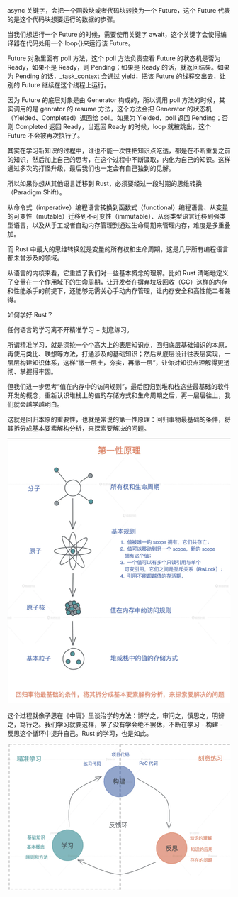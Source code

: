 async 关键字，会把一个函数块或者代码块转换为一个 Future，这个 Future 代表的是这个代码块想要运行的数据的步骤。

当我们想运行一个 Future 的时候，需要使用关键字 await，这个关键字会使得编译器在代码处用一个 loop{}来运行该 Future。

Future 对象里面有 poll 方法，这个 poll 方法负责查看 Future 的状态机是否为 Ready，如果不是 Ready，则 Pending；如果是 Ready 的话，就返回结果。如果为 Pending 的话，\_task_context 会通过 yield，把该 Future 的线程交出去，让别的 Future 继续在这个线程上运行。

因为 Future 的底层对象是由 Generator 构成的，所以调用 poll 方法的时候，其实调用的是 genrator 的 resume 方法，这个方法会把 Generator 的状态机（Yielded、Completed）返回给 poll。如果为 Yielded，poll 返回 Pending；否则 Completed 返回 Ready，当返回 Ready 的时候，loop 就被跳出，这个 Future 不会被再次执行了。

其实在学习新知识的过程中，谁也不能一次性把知识点吃透，都是在不断重复之前的知识，然后加上自己的思考，在这个过程中不断汲取，内化为自己的知识。这样通过多次的打怪升级，最后我们也一定会有自己独到的见解。

所以如果你想从其他语言迁移到 Rust，必须要经过一段时期的思维转换（Paradigm Shift）。

从命令式（imperative）编程语言转换到函数式（functional）编程语言、从变量的可变性（mutable）迁移到不可变性（immutable）、从弱类型语言迁移到强类型语言，以及从手工或者自动内存管理到通过生命周期来管理内存，难度是多重叠加。

而 Rust 中最大的思维转换就是变量的所有权和生命周期，这是几乎所有编程语言都未曾涉及的领域。

从语言的内核来看，它重塑了我们对一些基本概念的理解。比如 Rust 清晰地定义了变量在一个作用域下的生命周期，让开发者在摒弃垃圾回收（GC）这样的内存和性能杀手的前提下，还能够无需关心手动内存管理，让内存安全和高性能二者兼得。

如何学好 Rust？

任何语言的学习离不开精准学习 + 刻意练习。

所谓精准学习，就是深挖一个个高大上的表层知识点，回归底层基础知识的本原，再使用类比、联想等方法，打通涉及的基础知识；然后从底层设计往表层实现，一层层构建知识体系，这样“撒一层土，夯实，再撒一层”，让你对知识点理解得更透彻、掌握得牢固。

但我们进一步思考“值在内存中的访问规则”，最后回归到堆和栈这些最基础的软件开发的概念，重新认识堆栈上的值的存储方式和生命周期之后，再一层层往上，我们就会越学越明白。

这就是回归本原的重要性，也就是常说的第一性原理：回归事物最基础的条件，将其拆分成基本要素解构分析，来探索要解决的问题。

![第一性原理](image.png)

这个过程就像子思在《中庸》里谈治学的方法：博学之，审问之，慎思之，明辨之，笃行之。我们学习就要这样，学了没有学会绝不罢休，不断在学习 - 构建 - 反思这个循环中提升自己。Rust 的学习，也是如此。

![学习](image-1.png)
